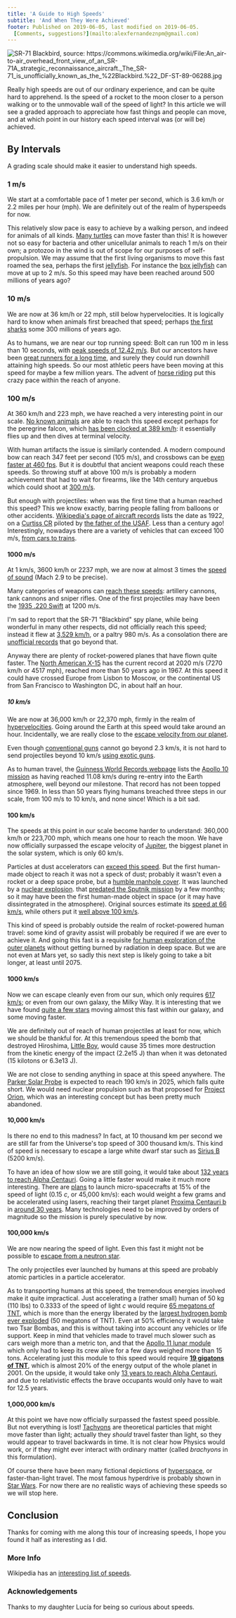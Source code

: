 ```yaml
---
title: 'A Guide to High Speeds'
subtitle: 'And When They Were Achieved'
footer: Published on 2019-06-05, last modified on 2019-06-05.
  [Comments, suggestions?](mailto:alexfernandeznpm@gmail.com)
---
```


![](pics/high-speeds-sr71-blackbird.jpg "SR-71 Blackbird, source: https://commons.wikimedia.org/wiki/File:An_air-to-air_overhead_front_view_of_an_SR-71A_strategic_reconnaissance_aircraft._The_SR-71_is_unofficially_known_as_the_%22Blackbird.%22_DF-ST-89-06288.jpg")

Really high speeds are out of our ordinary experience,
and can be quite hard to apprehend.
Is the speed of a rocket to the moon closer to a person walking or to the unmovable wall of the speed of light?
In this article we will see a graded approach to appreciate how fast things and people can move,
and at which point in our history each speed interval was (or will be) achieved.

## By Intervals

A grading scale should make it easier to understand high speeds.

### 1 m/s

We start at a comfortable pace of 1 meter per second,
which is 3.6 km/h or 2.2 miles per hour (mph).
We are definitely out of the realm of hyperspeeds for now.

This relatively slow pace is easy to achieve by a walking person,
and indeed for animals of all kinds.
[Many turtles](https://hypertextbook.com/facts/1999/RachelShweky.shtml)
can move faster than this!
It is however not so easy for bacteria and other unicellular animals
to reach 1 m/s on their own;
a protozoo in the wind is out of scope for our purposes of self-propulsion.
We may assume that the first living organisms to move this fast roamed the sea,
perhaps the first [jellyfish](https://en.wikipedia.org/wiki/Jellyfish).
For instance the [box jellyfish](https://en.wikipedia.org/wiki/Box_jellyfish)
can move at up to 2 m/s.
So this speed may have been reached around 500 millions of years ago?

### 10 m/s

We are now at 36 km/h or 22 mph,
still below hypervelocities.
It is logically hard to know when animals first breached that speed;
perhaps [the first sharks](https://en.wikipedia.org/wiki/Cladoselache)
some 300 millions of years ago.

As to humans,
we are near our top running speed:
Bolt can run 100 m in less than 10 seconds,
with [peak speeds of 12.42 m/s](https://www.topendsports.com/resources/records/speed.htm).
But our ancestors have been [great runners for a long time](https://archive.unews.utah.edu/news_releases/how-running-made-us-human/),
and surely they could run downhill attaining high speeds.
So our most athletic peers have been moving at this speed for maybe a few million years.
The advent of [horse riding](https://sportsaspire.com/history-of-horseback-riding)
put this crazy pace within the reach of anyone.

### 100 m/s

At 360 km/h and 223 mph,
we have reached a very interesting point in our scale.
[No known animals](https://en.wikipedia.org/wiki/Fastest_animals) are able to reach this speed
except perhaps for the peregrine falcon,
which [has been clocked at 389 km/h](https://www.airspacemag.com/flight-today/falling-with-the-falcon-7491768/):
it essentially flies up and then dives at terminal velocity.

With human artifacts the issue is similarly contended.
A modern compound bow can reach 347 feet per second (105 m/s),
and crossbows can be [even faster at 460 fps](https://pickabow.com/fastest-crossbow/).
But it is doubtful that ancient weapons could reach these speeds.
So throwing stuff at above 100 m/s is probably a modern achievement
that had to wait for firearms,
like the 14th century arquebus which could shoot at
[300 m/s](http://www.rapidoyfacil.es/wiki/otras_reglas_para_ryf/equipo/armas_de_fuego_antiguas).

But enough with projectiles: when was the first time that a human reached this speed?
This we know exactly, barring people falling from balloons or other accidents.
[Wikipedia's page of aircraft records](https://en.wikipedia.org/wiki/Aircraft_records)
lists the date as 1922, on a [Curtiss CR](https://en.wikipedia.org/wiki/Curtiss_CR)
piloted by [the father of the USAF](https://en.wikipedia.org/wiki/Billy_Mitchell).
Less than a century ago!
Interestingly, nowadays there are a variety of vehicles that can exceed 100 m/s,
[from cars to trains](https://en.wikipedia.org/wiki/List_of_vehicle_speed_records).

#### 1000 m/s

At 1 km/s, 3600 km/h or 2237 mph,
we are now at almost 3 times the [speed of sound](https://en.wikipedia.org/wiki/Speed_of_sound)
(Mach 2.9 to be precise).

Many categories of weapons can
[reach these speeds](https://en.wikipedia.org/wiki/Muzzle_velocity#Categories_of_velocity):
artillery cannons, tank cannons and sniper rifles.
One of the first projectiles may have been
the [1935 .220 Swift](https://en.wikipedia.org/wiki/.220_Swift) at 1200 m/s.

I'm sad to report that the SR-71 "Blackbird" spy plane,
while being wonderful in many other respects,
did not officially reach this speed;
instead it flew at [3,529 km/h](https://records.fai.org/record/8865),
or a paltry 980 m/s.
As a consolation there are [unofficial records](https://en.wikipedia.org/wiki/Lockheed_SR-71_Blackbird#Records)
that go beyond that.

Anyway there are plenty of rocket-powered planes that have flown quite faster.
The [North American X-15](https://en.wikipedia.org/wiki/North_American_X-15)
has the current record at 2020 m/s (7270 km/h or 4517 mph),
reached more than 50 years ago in 1967.
At this speed it could have crossed Europe from Lisbon to Moscow,
or the continental US from San Francisco to Washington DC,
in about half an hour.

##### 10 km/s

We are now at 36,000 km/h or 22,370 mph, firmly in the realm of
[hypervelocities](https://en.wikipedia.org/wiki/Hypervelocity).
Going around the Earth at this speed would take around an hour.
Incidentally, we are really close to the
[escape velocity from our planet](https://en.wikipedia.org/wiki/Escape_velocity).

Even though [conventional guns](https://en.wikipedia.org/wiki/Muzzle_velocity#Projectile_velocity)
cannot go beyond 2.3 km/s,
it is not hard to send projectiles beyond 10 km/s
[using exotic guns](https://www.nytimes.com/1994/03/22/science/fastest-gun-on-earth-goals-go-beyond-planet.html).

As to human travel,
the [Guinness World Records webpage](https://www.guinnessworldrecords.com/products/books/superlatives/fastest) lists
the [Apollo 10 mission](https://en.wikipedia.org/wiki/Apollo_10)
as having reached 11.08 km/s during re-entry into the Earth atmosphere,
well beyond our milestone.
That record has not been topped since 1969.
In less than 50 years flying humans breached three steps in our scale,
from 100 m/s to 10 km/s, and none since!
Which is a bit sad.

#### 100 km/s

The speeds at this point in our scale become harder to understand:
360,000 km/h or 223,700 mph,
which means one hour to reach the moon.
We have now officially surpassed the escape velocity of
[Jupiter](https://en.wikipedia.org/wiki/Jupiter),
the biggest planet in the solar system,
which is only 60 km/s.

Particles at dust accelerators can [exceed this speed](https://www.hou.usra.edu/meetings/lpsc2016/pdf/1653.pdf).
But the first human-made object to reach it was not a speck of dust;
probably it wasn't even a rocket or a deep space probe, but a
[humble manhole cover](https://professionalparanoid.wordpress.com/the-fastest-man-made-object-ever-a-nuclear-powered-manhole-cover-true/).
It was launched by a [nuclear explosion](https://en.wikipedia.org/wiki/Operation_Plumbbob#Propulsion_of_steel_plate_cap).
that [predated the Sputnik mission](http://nuclearweaponarchive.org/Usa/Tests/Plumbob.html) by a few months;
so it may have been the first human-made object in space (or it may have dissintegrated in the atmosphere).
Original sources estimate its [speed at 66 km/s](http://nuclearweaponarchive.org/Usa/Tests/Brownlee.html),
while others put it [well above 100 km/s](https://www.businessinsider.com/fastest-object-robert-brownlee-2016-2?IR=T#brownlee-replicated-the-first-experiment-but-the-column-inpascal-bwas-deeper-at500-feet-deep-they-also-recorded-the-experiment-with-a-camera-that-shot1-frame-per-millisecondon-august-27-1957-the-manhole-cover-cap-flew-off-the-column-with-the-force-of-the-nuclear-explosionthe-iron-cover-was-only-partially-visible-in-one-frame-brownlee-said-10).

This kind of speed is probably outside the realm of rocket-powered human travel:
some kind of gravity assist will probably be required if we are ever to achieve it.
And going this fast is a requisite
[for human exploration of the outer planets](https://www.centauri-dreams.org/2010/06/03/manned-missions-to-the-outer-system/)
without getting burned by radiation in deep space.
But we are not even at Mars yet,
so sadly this next step is likely going to take a bit longer,
at least until 2075.

#### 1000 km/s

Now we can escape cleanly even from our sun,
which only requires [617 km/s](https://en.wikipedia.org/wiki/Escape_velocity#List_of_escape_velocities);
or even from our own galaxy, the Milky Way.
It is interesting that we have found
[quite a few stars](https://www.centauri-dreams.org/2014/01/10/stars-at-galactic-escape-velocity/)
moving almost this fast within our galaxy,
and some moving faster.

We are definitely out of reach of human projectiles at least for now,
which we should be thankful for.
At this tremendous speed
the bomb that destroyed Hiroshima,
[Little Boy](https://en.wikipedia.org/wiki/Little_Boy),
would cause 35 times more destruction from the kinetic energy of the impact (2.2e15 J)
than when it was detonated (15 kilotons or 6.3e13 J).

We are not close to sending anything in space at this speed anywhere.
The [Parker Solar Probe](https://en.wikipedia.org/wiki/Parker_Solar_Probe)
is expected to reach 190 km/s in 2025,
which falls quite short.
We would need nuclear propulsion such as that proposed for
[Project Orion](https://en.wikipedia.org/wiki/Project_Orion_(nuclear_propulsion)),
which was an interesting concept but has been pretty much abandoned.

#### 10,000 km/s

Is there no end to this madness?
In fact, at 10 thousand km per second we are still far from the Universe's top speed of 300 thousand km/s.
This kind of speed is necessary to escape a large white dwarf star
such as [Sirius B](http://www.astronoo.com/en/articles/escape-velocity.html) (5200 km/s).

To have an idea of how slow we are still going,
it would take about [132 years to reach Alpha Centauri](https://www.wolframalpha.com/input/?i=time+to+travel+distance+to+Alpha+Centauri+at+10000+km%2Fs).
Going a little faster would make it much more interesting.
There are [plans](https://en.wikipedia.org/wiki/Breakthrough_Starshot)
to launch micro-spacecrafts at 15% of the speed of light (0.15 _c_, or 45,000 km/s):
each would weight a few grams and be accelerated using lasers,
reaching their target planet [Proxima Centauri b](https://en.wikipedia.org/wiki/Proxima_Centauri_b)
in [around 30 years](https://www.wolframalpha.com/input/?i=time+to+travel+4.2+light+years+at+45000+km%2Fs+in+years).
Many technologies need to be improved by orders of magnitude
so the mission is purely speculative by now.


#### 100,000 km/s

We are now nearing the speed of light.
Even this fast it might not be possible to
[escape from a neutron star](https://en.wikipedia.org/wiki/Neutron_star#Formation).

The only projectiles ever launched by humans at this speed
are probably atomic particles in a particle accelerator.

As to transporting humans at this speed,
the tremendous energies involved make it quite impractical.
Just accelerating a (rather small) human of 50 kg (110 lbs)
to 0.3333 of the speed of light _c_ would require
[65 megatons of TNT](https://www.wolframalpha.com/input/?i=relativistic+kinetic+energy+calculator&assumption=%7B%22FS%22%7D+-%3E+%7B%7B%22KineticEnergyRelativistic%22,+%22K%22%7D,+%7B%22KineticEnergyRelativistic%22,+%22m%22%7D,+%7B%22KineticEnergyRelativistic%22,+%22v%22%7D%7D&assumption=%7B%22F%22,+%22KineticEnergyRelativistic%22,+%22m%22%7D+-%3E%2250+kg%22&assumption=%7B%22F%22,+%22KineticEnergyRelativistic%22,+%22v%22%7D+-%3E%220.3333+c%22),
which is more than the energy liberated by the
[largest hydrogen bomb ever exploded](https://en.wikipedia.org/wiki/Tsar_Bomba)
(50 megatons of TNT).
Even at 50% efficiency it would take two Tsar Bombas,
and this is without taking into account any vehicles or life support.
Keep in mind that vehicles made to travel much slower such as cars
weigh more than a metric ton,
and that the [Apollo 11 lunar module](https://nssdc.gsfc.nasa.gov/nmc/spacecraft/display.action?id=1969-059C)
which only had to keep its crew alive for a few days weighed more than 15 tons.
Accelerating just this module to this speed would require
[**19 gigatons of TNT**](https://www.wolframalpha.com/input/?i=8.176%C3%9710%5E19+joules&lk=1&assumption=%22ClashPrefs%22+-%3E+%22%22),
which is almost 20% of the energy output of the whole planet in 2001.
On the upside, it would take only [13 years to reach Alpha Centauri](https://www.wolframalpha.com/input/?i=time+to+reach+alpha+centauri+at+100000+km%2Fs),
and due to relativistic effects the brave occupants would only have to wait for 12.5 years.

#### 1,000,000 km/s

At this point we have now officially surpassed the fastest speed possible.
But not everything is lost!
[Tachyons](https://en.wikipedia.org/wiki/Tachyon)
are theoretical particles that might move faster than light;
actually they _should_ travel faster than light,
so they would appear to travel backwards in time.
It is not clear how Physics would work,
or if they might ever interact with ordinary matter
(called _brachyons_ in this formulation).

Of course there have been many fictional depictions of
[hyperspace](https://en.wikipedia.org/wiki/Hyperspace),
or faster-than-light travel.
The most famous hyperdrive is probably shown in [Star Wars](https://starwars.fandom.com/wiki/Hyperspace).
For now there are no realistic ways of achieving these speeds so we will stop here.

## Conclusion

Thanks for coming with me along this tour of increasing speeds,
I hope you found it half as interesting as I did.

### More Info

Wikipedia has an
[interesting list of speeds](https://en.wikipedia.org/wiki/Orders_of_magnitude_(speed)).

### Acknowledgements

Thanks to my daughter Lucía for being so curious about speeds.


